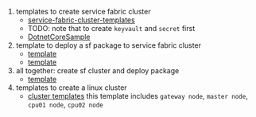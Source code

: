 

1. templates to create service fabric cluster
    - [service-fabric-cluster-templates](https://github.com/Azure-Samples/service-fabric-cluster-templates)
    - TODO: note that to create `keyvault` and `secret` first
    - [DotnetCoreSample](https://github.com/YanlongLi/DotnetCoreSample)
2. template to deploy a sf package to service fabric cluster
    - [template](https://gist.github.com/YanlongLi/01ab9f1f82f4dca3a9bf0375de683a60)
    - [template](https://docs.microsoft.com/en-us/azure/service-fabric/service-fabric-application-arm-resource#add-a-new-application-to-your-resource-manager-template)
3. all together: create sf cluster and deploy package
    - [template](https://github.com/YanlongLi/DotnetCoreSample/tree/master/Deployment)
4. templates to create a linux cluster
    - [cluster templates](https://gist.github.com/YanlongLi/e1bd3c014426f69510ced14ae22d49a1)
        this template includes `gateway node`, `master node`, `cpu01 node`, `cpu02 node`

